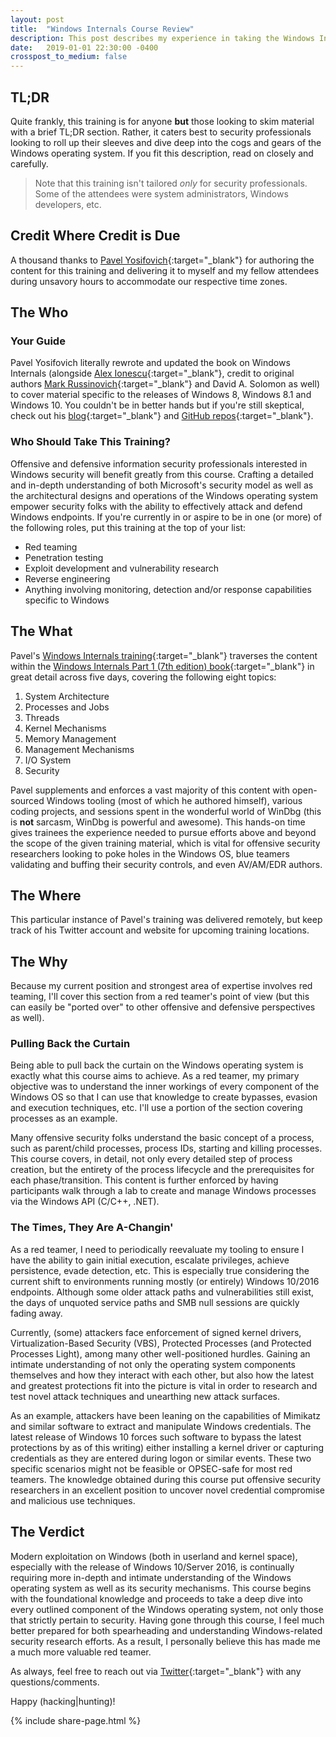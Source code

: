 ```yaml
---
layout: post
title:  "Windows Internals Course Review"
description: This post describes my experience in taking the Windows Internals course offered by Pavel Yosifovich and how it has boosted my capabilities as an offensive security researcher and red teamer.
date:   2019-01-01 22:30:00 -0400
crosspost_to_medium: false
---
```


<title>
   {%if page.title %}
       {{ page.title }}
   {% else %}
       {{ site.title }}
   {% endif %}
</title>

## TL;DR
Quite frankly, this training is for anyone **but** those looking to skim material with a brief TL;DR section. Rather, it caters best to security professionals looking to roll up their sleeves and dive deep into the cogs and gears of the Windows operating system. If you fit this description, read on closely and carefully. 

> Note that this training isn't tailored *only* for security professionals. Some of the attendees were system administrators, Windows developers, etc.

## Credit Where Credit is Due
A thousand thanks to [Pavel Yosifovich](https://twitter.com/zodiacon){:target="_blank"} for authoring the content for this training and delivering it to myself and my fellow attendees during unsavory hours to accommodate our respective time zones.

## The Who
### Your Guide
Pavel Yosifovich literally rewrote and updated the book on Windows Internals (alongside [Alex Ionescu](https://twitter.com/aionescu){:target="_blank"}, credit to original authors [Mark Russinovich](https://twitter.com/markrussinovich){:target="_blank"} and David A. Solomon as well) to cover material specific to the releases of Windows 8, Windows 8.1 and Windows 10. You couldn't be in better hands but if you're still skeptical, check out his [blog](http://blogs.microsoft.co.il/pavely/){:target="_blank"} and [GitHub repos](https://github.com/zodiacon?tab=repositories){:target="_blank"}.

### Who Should Take This Training?
Offensive and defensive information security professionals interested in Windows security will benefit greatly from this course. Crafting a detailed and in-depth understanding of both Microsoft's security model as well as the architectural designs and operations of the Windows operating system empower security folks with the ability to effectively attack and defend Windows endpoints. If you're currently in or aspire to be in one (or more) of the following roles, put this training at the top of your list:

* Red teaming
* Penetration testing
* Exploit development and vulnerability research
* Reverse engineering
* Anything involving monitoring, detection and/or response capabilities specific to Windows

## The What
Pavel's [Windows Internals training](https://scorpiosoftware.net/2018/08/17/public-remote-windows-internals-training/){:target="_blank"} traverses the content within the [Windows Internals Part 1 (7th edition) book](https://www.amazon.com/Windows-Internals-Part-architecture-management/dp/0735684189){:target="_blank"} in great detail across five days, covering the following eight topics:

1. System Architecture
2. Processes and Jobs
3. Threads
4. Kernel Mechanisms
5. Memory Management
6. Management Mechanisms
7. I/O System
8. Security

Pavel supplements and enforces a vast majority of this content with open-sourced Windows tooling (most of which he authored himself), various coding projects, and sessions spent in the wonderful world of WinDbg (this is **not** sarcasm, WinDbg is powerful and awesome). This hands-on time gives trainees the experience needed to pursue efforts above and beyond the scope of the given training material, which is vital for offensive security researchers looking to poke holes in the Windows OS, blue teamers validating and buffing their security controls, and even AV/AM/EDR authors.

## The Where
This particular instance of Pavel's training was delivered remotely, but keep track of his Twitter account and website for upcoming training locations.

## The Why
Because my current position and strongest area of expertise involves red teaming, I'll cover this section from a red teamer's point of view (but this can easily be "ported over" to other offensive and defensive perspectives as well).

### Pulling Back the Curtain
Being able to pull back the curtain on the Windows operating system is exactly what this course aims to achieve. As a red teamer, my primary objective was to understand the inner workings of every component of the Windows OS so that I can use that knowledge to create bypasses, evasion and execution techniques, etc. I'll use a portion of the section covering processes as an example. 

Many offensive security folks understand the basic concept of a process, such as parent/child processes, process IDs, starting and killing processes. This course covers, in detail, not only every detailed step of process creation, but the entirety of the process lifecycle and the prerequisites for each phase/transition. This content is further enforced by having participants walk through a lab to create and manage Windows processes via the Windows API (C/C++, .NET). 

### The Times, They Are A-Changin'
As a red teamer, I need to periodically reevaluate my tooling to ensure I have the ability to gain initial execution, escalate privileges, achieve persistence, evade detection, etc. This is especially true considering the current shift to environments running mostly (or entirely) Windows 10/2016 endpoints. Although some older attack paths and vulnerabilities still exist, the days of unquoted service paths and SMB null sessions are quickly fading away.

Currently, (some) attackers face enforcement of signed kernel drivers, Virtualization-Based Security (VBS), Protected Processes (and Protected Processes Light), among many other well-positioned hurdles. Gaining an intimate understanding of not only the operating system components themselves and how they interact with each other, but also how the latest and greatest protections fit into the picture is vital in order to research and test novel attack techniques and unearthing new attack surfaces.

As an example, attackers have been leaning on the capabilities of Mimikatz and similar software to extract and manipulate Windows credentials. The latest release of Windows 10 forces such software to bypass the latest protections by as of this writing) either installing a kernel driver or capturing credentials as they are entered during logon or similar events. These two specific scenarios might not be feasible or OPSEC-safe for most red teamers. The knowledge obtained during this course put offensive security researchers in an excellent position to uncover novel credential compromise and malicious use techniques.

## The Verdict
Modern exploitation on Windows (both in userland and kernel space), especially with the release of Windows 10/Server 2016, is continually requiring more in-depth and intimate understanding of the Windows operating system as well as its security mechanisms. This course begins with the foundational knowledge and proceeds to take a deep dive into every outlined component of the Windows operating system, not only those that strictly pertain to security. Having gone through this course, I feel much better prepared for both spearheading and understanding Windows-related security research efforts. As a result, I personally believe this has made me a much more valuable red teamer. 

As always, feel free to reach out via [Twitter](https://twitter.com/0xdeadbeefJERKY){:target="_blank"} with any questions/comments.

Happy (hacking\|hunting)!

{% include share-page.html %}
